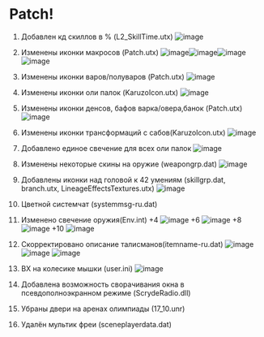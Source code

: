 # Patch!
1.	 Добавлен кд скиллов в % (L2_SkillTime.utx) 
 ![image](https://user-images.githubusercontent.com/75538743/117330573-825b0100-ae9e-11eb-9fcf-ef986ce40f45.png)

2.	 Изменены иконки макросов (Patch.utx)
 ![image](https://user-images.githubusercontent.com/75538743/117330594-85ee8800-ae9e-11eb-9dac-cc444cac85a4.png)![image](https://user-images.githubusercontent.com/75538743/117330605-89820f00-ae9e-11eb-9b91-fd779d5ec247.png)![image](https://user-images.githubusercontent.com/75538743/117330618-8be46900-ae9e-11eb-9d44-6e2f600e86e6.png)
 ![image](https://user-images.githubusercontent.com/75538743/117330626-8edf5980-ae9e-11eb-8bf4-bfdb0dbb4d9b.png)

3.	 Изменены иконки варов/полуваров (Patch.utx)
 ![image](https://user-images.githubusercontent.com/75538743/117330665-99015800-ae9e-11eb-98a0-f23514c432ce.png)

4.	 Изменены иконки оли палок (KaruzoIcon.utx)
 ![image](https://user-images.githubusercontent.com/75538743/117330679-9dc60c00-ae9e-11eb-82b4-e77ca4a11ace.png)

5.	Изменены иконки денсов, бафов варка/овера,банок (Patch.utx)
 ![image](https://user-images.githubusercontent.com/75538743/117330697-a1f22980-ae9e-11eb-8e93-8df41e72513b.png)

6.	 Изменены иконки трансформаций с сабов(KaruzoIcon.utx)
 ![image](https://user-images.githubusercontent.com/75538743/117330718-a61e4700-ae9e-11eb-8c4c-74b0591e0df9.png)

7.	Добавлено единое свечение для всех оли палок
 ![image](https://user-images.githubusercontent.com/75538743/117330755-afa7af00-ae9e-11eb-8f16-af28724ee139.png)

8.	Изменены некоторые скины на оружие (weapongrp.dat)
 ![image](https://user-images.githubusercontent.com/75538743/117330819-c0582500-ae9e-11eb-88c1-586de69ca9f9.png)

9.	 Добавлены иконки над головой к 42 умениям (skillgrp.dat, branch.utx, LineageEffectsTextures.utx)
 ![image](https://user-images.githubusercontent.com/75538743/117330845-c5b56f80-ae9e-11eb-9c86-8494366e7c33.png)

10.	 Цветной системчат (systemmsg-ru.dat)
 
11.	 Изменено свечение оружия(Env.int)
+4  ![image](https://user-images.githubusercontent.com/75538743/117330912-d960d600-ae9e-11eb-9d3d-1c7f9cba8862.png)		  	  +6  ![image](https://user-images.githubusercontent.com/75538743/117330921-dc5bc680-ae9e-11eb-881a-78190aef380a.png)
+8  ![image](https://user-images.githubusercontent.com/75538743/117330941-e4b40180-ae9e-11eb-8d8c-ff5e60b7ace5.png)				+10  ![image](https://user-images.githubusercontent.com/75538743/117330956-e8e01f00-ae9e-11eb-8803-1b8c9ff687c3.png)

12.	 Скорректировано описание талисманов(itemname-ru.dat)
 ![image](https://user-images.githubusercontent.com/75538743/117330976-f0072d00-ae9e-11eb-8995-d23c577b3b1d.png)
 ![image](https://user-images.githubusercontent.com/75538743/117330982-f1d0f080-ae9e-11eb-9c7b-f7771361e43c.png)
 ![image](https://user-images.githubusercontent.com/75538743/117330985-f4334a80-ae9e-11eb-8c28-b5125b0f5521.png)
   
13.	 ВХ на колесике мышки (user.ini) 
 ![image](https://user-images.githubusercontent.com/75538743/117331008-fac1c200-ae9e-11eb-85ba-839834c2bfc6.png)

14.	 Добавлена возможность сворачивания окна в псевдополноэкранном режиме (ScrydeRadio.dll) 
15.	 Убраны двери на аренах олимпиады (17_10.unr) 
16.	 Удалён мультик фреи (sceneplayerdata.dat)

